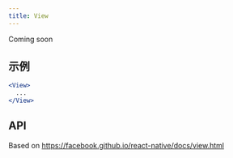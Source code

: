 ```yaml
---
title: View
---
```

Coming soon

## 示例

```jsx
<View>
  ...
</View>
```

## API

Based on https://facebook.github.io/react-native/docs/view.html
